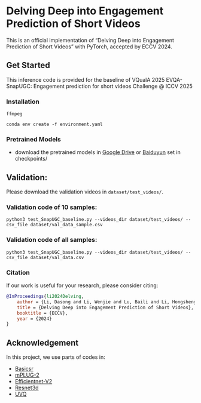 # Delving Deep into Engagement Prediction of Short Videos

This is an official implementation of “Delving Deep into Engagement Prediction of Short Videos” with PyTorch, accepted by ECCV 2024.

## Get Started
This inference code is provided for the baseline of VQualA 2025 EVQA-SnapUGC: Engagement prediction for short videos Challenge @ ICCV 2025

### Installation
```
ffmpeg
```

```
conda env create -f environment.yaml
```

### Pretrained Models
* download the pretrained models in [Google Drive](https://drive.google.com/drive/folders/19_s6Z4R-iTaQHkRWFRn2Aby1FOy2cHes?usp=share_link) or [Baiduyun](https://pan.baidu.com/s/11HxcmxVOjX4-FRRlfKy3zA?pwd=3miu) set in checkpoints/


## Validation:
Please download the validation videos in `dataset/test_videos/`.

### Validation code of 10 samples:
```
python3 test_SnapUGC_baseline.py --videos_dir dataset/test_videos/ --csv_file dataset/val_data_sample.csv
```

### Validation code of all samples:
```
python3 test_SnapUGC_baseline.py --videos_dir dataset/test_videos/ --csv_file dataset/val_data.csv
```



### Citation
If our work is useful for your research, please consider citing:

```bibtex
@InProceedings{li2024Delving,
    author = {Li, Dasong and Li, Wenjie and Lu, Baili and Li, Hongsheng and Ma, Sizhuo and Krishnan, Gurunandan and Wang, Jian},
    title = {Delving Deep into Engagement Prediction of Short Videos},
    booktitle = {ECCV},
    year = {2024}
}
```


## Acknowledgement

In this project, we use parts of codes in:
- [Basicsr](https://github.com/XPixelGroup/BasicSR)
- [mPLUG-2](https://github.com/X-PLUG/mPLUG-2)
- [Efficientnet-V2](https://github.com/da2so/efficientnetv2)
- [Resnet3d](https://github.com/kenshohara/3D-ResNets-PyTorch/)
- [UVQ](https://github.com/google/uvq)
